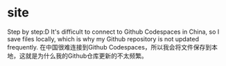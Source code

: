 # site
Step by step:D
It's difficult to connect to Github Codespaces in China, so I save files locally, which is why my Github repository is not updated frequently.
在中国很难连接到Github Codespaces，所以我会将文件保存到本地，这就是为什么我的Github仓库更新的不太频繁。